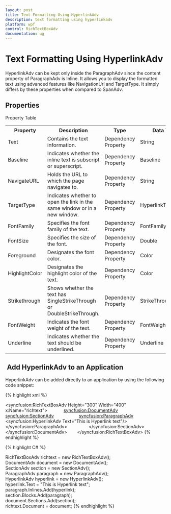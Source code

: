```yaml
---
layout: post
title: Text-Formatting-Using-HyperlinkAdv
description: text formatting using hyperlinkadv
platform: wpf
control: RichTextBoxAdv
documentation: ug
---
```


# Text Formatting Using HyperlinkAdv

HyperlinkAdv can be kept only inside the ParagraphAdv since the content property of ParagraphAdv is Inline. It allows you to display the formatted text using advanced features like NavigationUrl and TargetType. It simply differs by these properties when compared to SpanAdv.

## Properties



Property Table

<table>
<tr>
<th>
Property</th><th>
Description</th><th>
Type</th><th>
Data Type</th></tr>
<tr>
<td>
Text </td><td>
Contains the text information.</td><td>
Dependency Property</td><td>
String</td></tr>
<tr>
<td>
Baseline</td><td>
Indicates whether the inline text is subscript or superscript.</td><td>
Dependency Property</td><td>
Baseline</td></tr>
<tr>
<td>
NavigateURL</td><td>
Holds the URL to which the page navigates to.</td><td>
Dependency Property</td><td>
String</td></tr>
<tr>
<td>
TargetType</td><td>
Indicates whether to open the link in the same window or in a new window.</td><td>
Dependency Property</td><td>
HyperlinkTargetType</td></tr>
<tr>
<td>
FontFamily</td><td>
Specifies the font family of the text.</td><td>
Dependency Property</td><td>
FontFamily</td></tr>
<tr>
<td>
FontSize</td><td>
Specifies the size of the font.</td><td>
Dependency Property</td><td>
Double</td></tr>
<tr>
<td>
Foreground</td><td>
Designates the font color.</td><td>
Dependency Property</td><td>
Color</td></tr>
<tr>
<td>
HighlightColor</td><td>
Designates the highlight color of the text.</td><td>
Dependency Property</td><td>
Color</td></tr>
<tr>
<td>
Strikethrough</td><td>
Shows whether the text has SingleStrikeThrough or DoubleStrikeThrough.</td><td>
Dependency Property</td><td>
StrikeThrough</td></tr>
<tr>
<td>
FontWeight</td><td>
Indicates the font weight of the text.</td><td>
Dependency Property</td><td>
FontWeight</td></tr>
<tr>
<td>
Underline</td><td>
Indicates whether the text should be underlined.</td><td>
Dependency Property</td><td>
Underline</td></tr>
</table>

##  Add HyperlinkAdv to an Application

HyperlinkAdv can be added directly to an application by using the following code snippet:



{% highlight xml %}


<syncfusion:RichTextBoxAdv Height="300" Width="400" x:Name="richtext">            
<syncfusion:DocumentAdv>                
<syncfusion:SectionAdv>                    
<syncfusion:ParagraphAdv>                       
 <syncfusion:HyperlinkAdv Text="This is Hyperlink text"/>                   
 </syncfusion:ParagraphAdv>               
  </syncfusion:SectionAdv>           
 </syncfusion:DocumentAdv>        
 </syncfusion:RichTextBoxAdv>
{% endhighlight %}

{% highlight C# %}

           
RichTextBoxAdv richtext = new RichTextBoxAdv();          
 DocumentAdv document = new DocumentAdv();          
 SectionAdv section = new SectionAdv();          
 ParagraphAdv paragraph = new ParagraphAdv();         
 HyperlinkAdv hyperlink = new HyperlinkAdv();         
 hyperlink.Text = "This is Hyperlink text";          
 paragraph.Inlines.Add(hyperlink);           
 section.Blocks.Add(paragraph);           
 document.Sections.Add(section);           
 richtext.Document = document;
{% endhighlight %}
 


